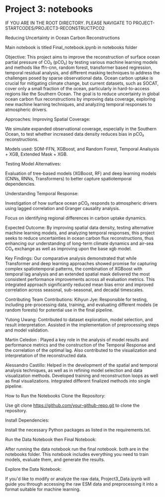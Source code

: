 # **Project 3: notebooks**

IF YOU ARE IN THE ROOT DIRECTORY. PLEASE NAVIGATE TO PROJECT-STARTCODES/PROJECT3-RECONSTRUCTPCO2

Reducing Uncertainty in Ocean Carbon Reconstructions

Main notebook is titled Final_notebook.ipynb in notebooks folder

Objective:
This project aims to improve the reconstruction of surface ocean partial pressure of CO₂ (pCO₂) by testing various machine learning models and methods like ffn-cnn, random forest, transformer based regression, temporal residual analysis, and different masking techniques to address the challenges posed by sparse observational data. Ocean carbon uptake is crucial for mitigating climate change, but current datasets, such as SOCAT, cover only a small fraction of the ocean, particularly in hard-to-access regions like the Southern Ocean. The goal is to reduce uncertainty in global ocean carbon flux reconstructions by improving data coverage, exploring new machine learning techniques, and analyzing temporal responses to atmospheric drivers.

Approaches:
Improving Spatial Coverage:

We simulate expanded observational coverage, especially in the Southern Ocean, to test whether increased data density reduces bias in pCO₂ reconstructions.

Models used: SOM-FFN, XGBoost, and Random Forest, Temporal Analsysis + XGB, Extended Mask + XGB.

Testing Model Alternatives:

Evaluation of tree-based models (XGBoost, RF) and deep learning models (CNNs, RNNs, Transformers) to better capture spatiotemporal dependencies.

Understanding Temporal Response:

Investigation of how surface ocean pCO₂ responds to atmospheric drivers using lagged correlation and Granger causality analysis.

Focus on identifying regional differences in carbon uptake dynamics.

Expected Outcome:
By improving spatial data density, testing alternative machine learning models, and analyzing temporal responses, this project seeks to reduce uncertainties in ocean carbon flux reconstructions, thus enhancing our understanding of long-term climate dynamics and air-sea CO₂ exchange as well as improving upon the base xgb model. 

Key Findings:
Our comparative analysis demonstrated that while Transformer and deep learning approaches showed promise for capturing complex spatiotemporal patterns, the combination of XGBoost with temporal lag analysis and an extended spatial mask delivered the most consistent performance improvements across all evaluation metrics. This integrated approach significantly reduced mean bias error and improved correlation across seasonal, sub-seasonal, and decadal timescales.


Contributing
Team Contributions:
Kihyun Jye: Responsible for testing, including pre-processing data, training, and evaluating different models (ie random forests) for potential use in the final pipeline.

Yutong Uwang: Contributed to dataset exploration, model selection, and result interpretation. Assisted in the implementation of preprocessing steps and model validation.

Martin Celedon : Played a key role in the analysis of model results and performance metrics and the construction of the Temporal Response and the correlation of the optimal lag. Also contributed to the visualization and interpretation of the reconstructed data.

Alessandro Castillo: Helped in the development of the spatial and temporal analysis techniques, as well as in refining model selection and data visualization methods. Developed training and reconstruction loops as well as final visualizations. Integrated different finalized methods into single pipeline.

How to Run the Notebooks
Clone the Repository:

Use git clone https://github.com/your-github-repo.git to clone the repository.

Install Dependencies:

Install the necessary Python packages as listed in the requirements.txt.

Run the Data Notebook then Final Notebook:

After running the data notebook run the final notebook. both are in the notebooks folder. This notebook includes everything you need to train models, evaluate them, and generate the results.

Explore the Data Notebook:

If you'd like to modify or analyze the raw data, Project3_Data.ipynb will guide you through accessing the raw ESM data and preprocessing it into a format suitable for machine learning.